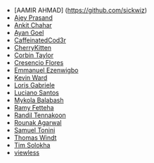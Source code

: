 <!-- Please follow ALPHABETICAL ORDER -->
- [AAMIR AHMAD] (https://github.com/sickwiz)
- [Ajey Prasand](https://github.com/ajeyprasand)
- [Ankit Chahar](https://github.com/AnkitChahar)
- [Ayan Goel](https://github.com/GAyan17)
- [CaffeinatedCod3r](https://github.com/CaffeinatedCod3r)
- [CherryKitten](https://github.com/CherryKitten)
- [Corbin Taylor](https://github.com/cjtaylor1990)
- [Cresencio Flores](https://github.com/CresencioF)
- [Emmanuel Ezenwigbo](https://github.com/SkyC0der)
- [Kevin Ward](https://github.com/Blueward12)
- [Loris Gabriele](https://github.com/Pyr0x1)
- [Luciano Santos](https://github.com/lucianosz7)
- [Mykola Balabash](https://github.com/twilderan)
- [Ramy Fetteha](https://github.com/NoirFLamme)
- [Randil Tennakoon](https://github.com/randiltennakoon)
- [Rounak Agarwal](https://github.com/agarwalrounak) 
- [Samuel Tonini](https://github.com/samuel-tonini)
- [Thomas Windt](https://github.com/WOLFI3654)
- [Tim Solokha](https://github.com/TimSolokha)
- [viewless](https://github.com/viewless)
